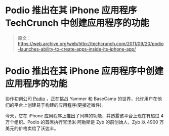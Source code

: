 # Podio 推出在其 iPhone 应用程序 TechCrunch 中创建应用程序的功能

> 原文：<https://web.archive.org/web/http://techcrunch.com/2011/09/20/podio-launches-ability-to-create-apps-inside-its-iphone-app/>

# Podio 推出在其 iPhone 应用程序中创建应用程序的功能

协作初创公司 [Podio](https://web.archive.org/web/20230205022801/http://podio.com/) ，正在挑战 Yammer 和 BaseCamp 的世界，允许用户在他们的平台上创建易于构建的应用程序(更接近微件)。

今天，它在 iPhone 应用程序上推出了同样的功能，并透露该平台上现在有超过 4 万个组织。Podio 的首席执行官汤米·阿勒斯是 Zyb 的前创始人，Zyb 以 4900 万美元的价格卖给了沃达丰。